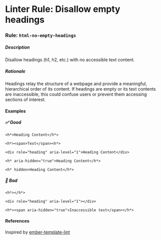 # Linter Rule: Disallow empty headings

### Rule: `html-no-empty-headings`

##### Description

Disallow headings (h1, h2, etc.) with no accessible text content.

##### Rationale

Headings relay the structure of a webpage and provide a meaningful, hierarchical order of its content. If headings are empty or its text contents are inaccessible, this could confuse users or prevent them accessing sections of interest.

#### Examples

##### ✅ Good

```html+erb
<h*>Heading Content</h*>
```

```html+erb
<h*><span>Text</span><h*>
```

```html+erb
<div role="heading" aria-level="1">Heading Content</div>
```

```html+erb
<h* aria-hidden="true">Heading Content</h*>
```

```html+erb
<h* hidden>Heading Content</h*>
```

##### 🚫 Bad

```html+erb
<h*></h*>
```

```html+erb
<div role="heading" aria-level="1"></div>
```

```html+erb
<h*><span aria-hidden="true">Inaccessible text</span></h*>
```

#### References

Inspired by [ember-template-lint](https://github.com/ember-template-lint/ember-template-lint/blob/master/docs/rule/no-empty-headings.md)
